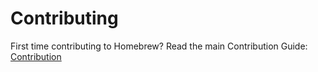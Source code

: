 # Contributing

First time contributing to Homebrew? Read the main Contribution Guide: [Contribution](https://github.com/Homebrew/homebrew-core/blob/master/CONTRIBUTING.md#contributing-to-homebrew)
